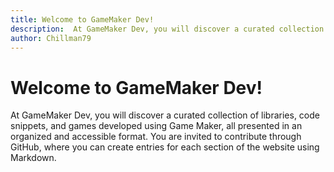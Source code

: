 ```yaml
---
title: Welcome to GameMaker Dev!
description:  At GameMaker Dev, you will discover a curated collection of libraries, code snippets, and games developed using Game Maker, all presented in an organized and accessible format. You are invited to contribute through GitHub, where you can create entries for each section of the website using Markdown.
author: Chillman79 
---
```


# Welcome to GameMaker Dev!

At GameMaker Dev, you will discover a curated collection of libraries, code snippets, and games developed using Game Maker, all presented in an organized and accessible format. You are invited to contribute through GitHub, where you can create entries for each section of the website using Markdown.
